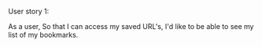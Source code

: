 User story 1:

As a user,
So that I can access my saved URL's,
I'd like to be able to see my list of my bookmarks.

